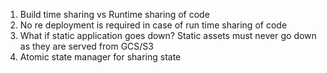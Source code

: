 1. Build time sharing vs Runtime sharing of code
2. No re deployment is required in case of run time sharing of code
3. What if static application goes down? Static assets must never go down as they are served from GCS/S3
4. Atomic state manager for sharing state
